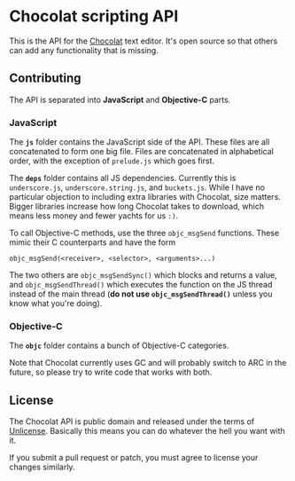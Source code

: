 # Chocolat scripting API

This is the API for the [Chocolat](http://chocolatapp.com) text editor. It's open source so that others can add any functionality that is missing.

## Contributing

The API is separated into **JavaScript** and **Objective-C** parts.

### JavaScript

The **`js`** folder contains the JavaScript side of the API. These files are all concatenated to form one big file. Files are concatenated in alphabetical order, with the exception of `prelude.js` which goes first.

The **`deps`** folder contains all JS dependencies. Currently this is `underscore.js`, `underscore.string.js`, and `buckets.js`. While I have no particular objection to including extra libraries with Chocolat, size matters. Bigger libraries increase how long Chocolat takes to download, which means less money and fewer yachts for us `:)`.

To call Objective-C methods, use the three `objc_msgSend` functions. These mimic their C counterparts and have the form

    objc_msgSend(<receiver>, <selector>, <arguments>...)

The two others are `objc_msgSendSync()` which blocks and returns a value, and `objc_msgSendThread()` which executes the function on the JS thread instead of the main thread (**do not use `objc_msgSendThread()`** unless you know what you're doing).

### Objective-C

The **`objc`** folder contains a bunch of Objective-C categories.

Note that Chocolat currently uses GC and will probably switch to ARC in the future, so please try to write code that works with both.

## License

The Chocolat API is public domain and released under the terms of [Unlicense](http://unlicense.org/). Basically this means you can do whatever the hell you want with it.

If you submit a pull request or patch, you must agree to license your changes similarly.
